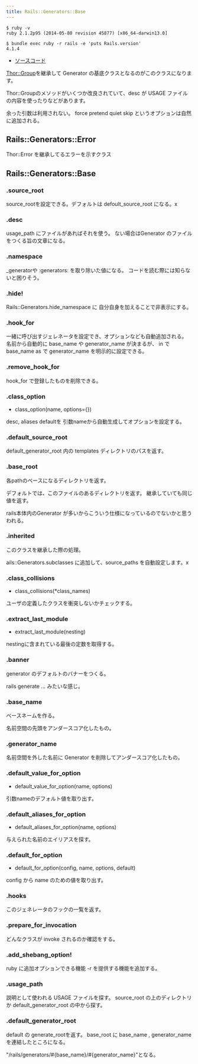 ```yaml
---
title: Rails::Generators::Base
---
```


```
$ ruby -v
ruby 2.1.2p95 (2014-05-80 revision 45877) [x86_64-darwin13.0]
```

```
$ bundle exec ruby -r rails -e 'puts Rails.version'
4.1.4
```

* [ソースコード](https://github.com/rails/rails/blob/v4.2.0.beta1/railties/lib/rails/generators/base.rb)

[Thor::Group](/thor/group)を継承して Generator の基底クラスとなるのがこのクラスになります。

Thor::Groupのメソッドがいくつか改良されていて、desc が USAGE ファイルの内容を使ったりなどがあります。

余った引数は利用されない。
force pretend quiet skip というオプションは自然に追加される。

Rails::Generators::Error
---

Thor::Error を継承してるエラーを示すクラス

Rails::Generators::Base
---

### .source_root

source_rootを設定できる。デフォルトは defoult_source_root になる。x

### .desc

usage_path にファイルがあればそれを使う。
ない場合はGenerator のファイルをつくる旨の文章になる。

### .namespace

_generatorや :generators: を取り除いた値になる。
コードを読む際には知らないと困りそう。


### .hide!

Rails::Generators.hide_namespace に 自分自身を加えることで非表示にする。

### .hook_for

一緒に呼び出すジェレネータを設定でき、オプションなども自動追加される。
名前から自動的に base_name や generator_name が決まるが、 in で base_name as で generator_name を明示的に設定できる。

### .remove_hook_for

hook_for で登録したものを削除できる。

### .class_option

* class_option(name, options={})

desc, aliases defaultを 引数nameから自動生成してオプションを設定する。

### .default_source_root

default_generator_root 内の templates ディレクトリのパスを返す。

### .base_root

各pathのベースになるディレクトリを返す。

デフォルトでは、このファイルのあるディレクトリを返す。
継承していても同じ値を返す。

rails本体内のGenerator が多いからこういう仕様になっているのでないかと思うわれる。

### .inherited

このクラスを継承した際の処理。

ails::Generators.subclasses に追加して、source_paths を自動設定します。x

### .class_collisions

* class_collisions(*class_names)

ユーザの定義したクラスを衝突しないかチェックする。

### .extract_last_module

* extract_last_module(nesting)

nestingに含まれている最後の定数を取得する。

### .banner

generator のデフォルトのバナーをつくる。

rails generate ... みたいな感じ。

### .base_name

ベースネームを作る。

名前空間の先頭をアンダースコア化したもの。

### .generator_name

名前空間を外した名前に Generator を削除してアンダースコア化したもの。

### .default_value_for_option

* default_value_for_option(name, options)

引数nameのデフォルト値を取り出す。

### .default_aliases_for_option

* default_aliases_for_option(name, options)

与えられた名前のエイリアスを探す。

### .default_for_option

* default_for_option(config, name, options, default)

config から name のための値を取り出す。

### .hooks

このジェネレータのフックの一覧を返す。

### .prepare_for_invocation

どんなクラスが invoke されるのか確認をする。

### .add_shebang_option!

ruby に追加オプションできる機能 -r を提供する機能を追加する。

### .usage_path

説明として使われる USAGE ファイルを探す。
source_root の上のディレクトリか default_generator_root の中から探す。

### .default_generator_root

default の generate_rootを返す。 base_root に base_name , generator_name を連結したところになる。

"/rails/generators/#{base_name}/#{generator_name}"となる。
